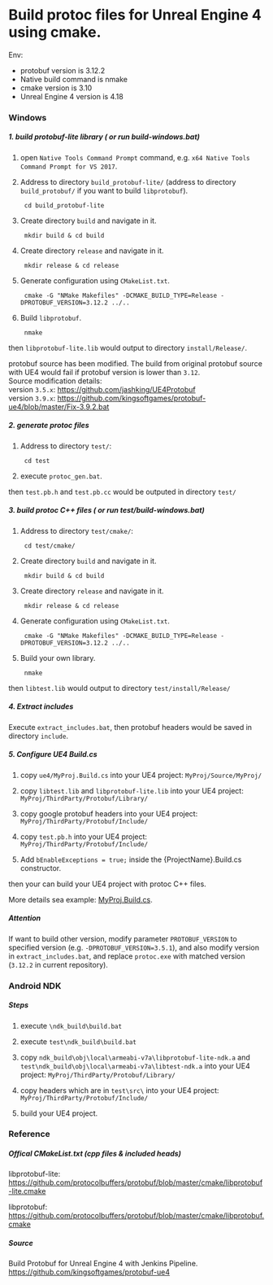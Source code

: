 # Build protoc files for Unreal Engine 4 using cmake.

Env:

+ protobuf version is 3.12.2
+ Native build command is nmake
+ cmake version is 3.10
+ Unreal Engine 4 version is 4.18



### Windows

##### 1. build protobuf-lite library ( or run build-windows.bat)

1. open `Native Tools Command Prompt` command, e.g. `x64 Native Tools Command Prompt for VS 2017`.

2. Address to directory `build_protobuf-lite/` (address to directory `build_protobuf/` if you want to build `libprotobuf`).

		cd build_protobuf-lite
		
3. Create directory `build` and navigate in it.

		mkdir build & cd build
		
4. Create directory `release` and navigate in it.

		mkdir release & cd release
	
5. Generate configuration using `CMakeList.txt`.

		cmake -G "NMake Makefiles" -DCMAKE_BUILD_TYPE=Release -DPROTOBUF_VERSION=3.12.2 ../..
		
6. Build `libprotobuf`.

		nmake

then `libprotobuf-lite.lib` would output to directory `install/Release/`.

protobuf source has been modified. The build from original protobuf source with UE4 would fail if protobuf version is lower than `3.12`.  
Source modification details:  
version `3.5.x`: https://github.com/jashking/UE4Protobuf  
version `3.9.x`: https://github.com/kingsoftgames/protobuf-ue4/blob/master/Fix-3.9.2.bat  

##### 2. generate protoc files

1. Address to directory `test/`:

		cd test

2. execute `protoc_gen.bat`.

then `test.pb.h` and `test.pb.cc` would be outputed in directory `test/`

##### 3. build protoc C++ files ( or run test/build-windows.bat)

1. Address to directory `test/cmake/`:

		cd test/cmake/
    
2. Create directory `build` and navigate in it.

		mkdir build & cd build
	
3. Create directory `release` and navigate in it.

		mkdir release & cd release
	
4. Generate configuration using `CMakeList.txt`.

		cmake -G "NMake Makefiles" -DCMAKE_BUILD_TYPE=Release -DPROTOBUF_VERSION=3.12.2 ../..
    
5. Build your own library.

		nmake

then `libtest.lib` would output to directory `test/install/Release/`

##### 4. Extract includes 

Execute `extract_includes.bat`, then protobuf headers would be saved in directory `include`.

##### 5. Configure UE4 Build.cs

1. copy `ue4/MyProj.Build.cs` into your UE4 project: `MyProj/Source/MyProj/`

2. copy `libtest.lib` and `libprotobuf-lite.lib` into your UE4 project: `MyProj/ThirdParty/Protobuf/Library/`

3. copy google protobuf headers into your UE4 project: `MyProj/ThirdParty/Protobuf/Include/`

4. copy `test.pb.h` into your UE4 project: `MyProj/ThirdParty/Protobuf/Include/`

5. Add `bEnableExceptions = true;` inside the {ProjectName}.Build.cs constructor. 

then your can build your UE4 project with protoc C++ files.

More details sea example: [MyProj.Build.cs](https://github.com/dawnarc/protobuf_ue4_cmake/blob/master/ue4/MyProj.Build.cs).

##### Attention

If want to build other version, modify parameter `PROTOBUF_VERSION` to specified version (e.g. `-DPROTOBUF_VERSION=3.5.1`), and also modify version in `extract_includes.bat`, and replace `protoc.exe` with matched version (`3.12.2` in current repository).

### Android NDK

##### Steps

1. execute `\ndk_build\build.bat`

2. execute `test\ndk_build\build.bat`

3. copy `ndk_build\obj\local\armeabi-v7a\libprotobuf-lite-ndk.a` and `test\ndk_build\obj\local\armeabi-v7a\libtest-ndk.a` into your UE4 project: `MyProj/ThirdParty/Protobuf/Library/`

4. copy headers which are in `test\src\` into your UE4 project: `MyProj/ThirdParty/Protobuf/Include/` 

5. build your UE4 project.

### Reference

##### Offical CMakeList.txt (cpp files & included heads)

libprotobuf-lite:  
https://github.com/protocolbuffers/protobuf/blob/master/cmake/libprotobuf-lite.cmake

libprotobuf:  
https://github.com/protocolbuffers/protobuf/blob/master/cmake/libprotobuf.cmake

##### Source

Build Protobuf for Unreal Engine 4 with Jenkins Pipeline.  
https://github.com/kingsoftgames/protobuf-ue4
